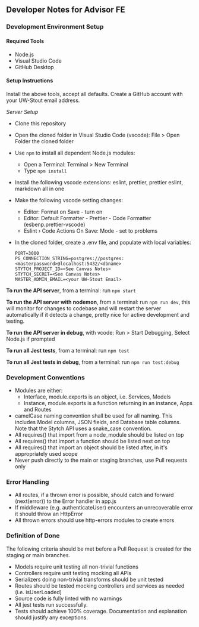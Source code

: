 ## Developer Notes for Advisor FE

### Development Environment Setup

#### Required Tools

- Node.js
- Visual Studio Code
- GitHub Desktop

#### Setup Instructions

Install the above tools, accept all defaults. Create a GitHub account with your UW-Stout email address.

_Server Setup_

- Clone this repository
- Open the cloned folder in Visual Studio Code (vscode): File > Open Folder the cloned folder
- Use `npm` to install all dependent Node.js modules:
  - Open a Terminal: Terminal > New Terminal
  - Type `npm install`
- Install the following vscode extensions:
  eslint, prettier, prettier eslint, markdown all in one

- Make the following vscode setting changes:

  - Editor: Format on Save - turn on
  - Editor: Default Formatter - Prettier - Code Formatter (esbenp.prettier-vscode)
  - Eslint › Code Actions On Save: Mode - set to problems

- In the cloned folder, create a .env file, and populate with local variables:

  ```env
  PORT=3000
  PG_CONNECTION_STRING=postgres://postgres:<masterpassword>@localhost:5432/<dbname>
  STYTCH_PROJECT_ID=<See Canvas Notes>
  STYTCH_SECRET=<See Canvas Notes>
  MASTER_ADMIN_EMAIL=<your UW-Stout Email>
  ```

**To run the API server**, from a terminal: run `npm start`

**To run the API server with nodemon**, from a terminal: run `npm run dev`, this will monitor for changes to codebase and will restart the server automatically if it detects a change, pretty nice for active development and testing.

**To run the API server in debug**, with vcode: Run > Start Debugging, Select Node.js if prompted

**To run all Jest tests**, from a terminal: run `npm test`

**To run all Jest tests in debug**, from a terminal: run `npm run test:debug`

### Development Conventions

- Modules are either:
  - Interface, module.exports is an object, i.e. Services, Models
  - Instance, module.exports is a function returning in an instance, Apps and Routes
- camelCase naming convention shall be used for all naming. This includes Model columns, JSON fields, and Database table columns. Note that the Stytch API uses a snake_case convention.
- All requires() that import from a node_module should be listed on top
- All requires() that import a function should be listed next on top
- All requires() that import an object should be listed after, in it's appropriately used scope
- Never push directly to the main or staging branches, use Pull requests only

### Error Handling

- All routes, if a thrown error is possible, should catch and forward (next(error)) to the Error handler in app.js
- If middleware (e.g. authenticateUser) encounters an unrecoverable error it should throw an HttpError
- All thrown errors should use http-errors modules to create errors

### Definition of Done

The following criteria should be met before a Pull Request is created for the staging or main branches.

- Models require unit testing all non-trivial functions
- Controllers require unit testing mocking all APIs
- Serializers doing non-trivial transforms should be unit tested
- Routes should be tested mocking controllers and services as needed (i.e. isUserLoaded)
- Source code is fully linted with no warnings
- All jest tests run successfully.
- Tests should achieve 100% coverage. Documentation and explanation should justify any exceptions.
